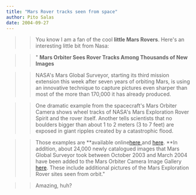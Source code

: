 ```yaml
---
title: "Mars Rover tracks seen from space"
author: Pito Salas
date: 2004-09-27
---
```



>>

>> You know I am a fan of the cool **little Mars Rovers**. Here's an
interesting little bit from Nasa:

>>

>> " **Mars Orbiter Sees Rover Tracks Among Thousands of New Images**

>>

>> NASA's Mars Global Surveyor, starting its third mission extension this week
after seven years of orbiting Mars, is using an innovative technique to
capture pictures even sharper than most of the more than 170,000 it has
already produced.

>>

>> One dramatic example from the spacecraft's Mars Orbiter Camera shows wheel
tracks of NASA's Mars Exploration Rover Spirit and the rover itself. Another
tells scientists that no boulders bigger than about 1 to 2 meters (3 to 7
feet) are exposed in giant ripples created by a catastrophic flood.

>>

>> Those examples are **available online[here
](<http://www.msss.com/mars_images/moc/2004/09/27/>) and
[here](<http://mars.jpl.nasa.gov/mgs>). **In addition, about 24,000 newly
catalogued images that Mars Global Surveyor took between October 2003 and
March 2004 have been added to the Mars Orbiter Camera Image Gallery
[here](<http://www.msss.com/moc_gallery/>). These include additional pictures
of the Mars Exploration Rover sites seen from orbit."

>>

>> Amazing, huh?


